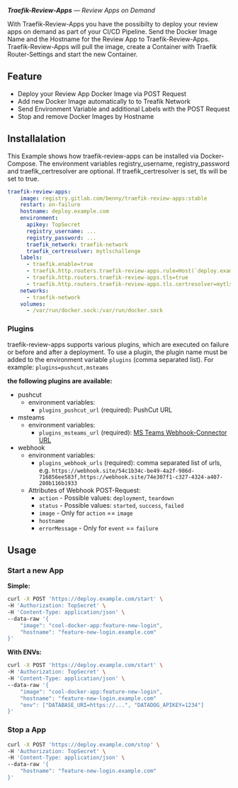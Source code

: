 _**Traefik-Review-Apps** — Review Apps on Demand_

With Traefik-Review-Apps you have the possibilty to deploy your review apps on demand as part of your CI/CD Pipeline.
Send the Docker Image Name and the Hostname for the Review App to Traefik-Review-Apps.
Traefik-Review-Apps will pull the image, create a Container with Traefik Router-Settings and start the new Container.

## Feature

* Deploy your Review App Docker Image via POST Request
* Add new Docker Image automatically to to Treafik Network
* Send Environment Variable and additional Labels with the POST Request
* Stop and remove Docker Images by Hostname

## Installalation

This Example shows how traefik-review-apps can be installed via Docker-Compose.
The environment variables registry_username, registry_password and traefik_certresolver are optional.
If traefik_certresolver is set, tls will be set to true.

```YAML
traefik-review-apps:
    image: registry.gitlab.com/benny/traefik-review-apps:stable
    restart: on-failure
    hostname: deploy.example.com
    environment:
      apikey: TopSecret
      registry_username: ...
      registry_password: ...
      traefik_network: traefik-network
      traefik_certresolver: mytlschallenge
    labels:
      - traefik.enable=true
      - traefik.http.routers.traefik-review-apps.rule=Host(`deploy.example.com`)
      - traefik.http.routers.traefik-review-apps.tls=true
      - traefik.http.routers.traefik-review-apps.tls.certresolver=mytlschallenge
    networks:
      - traefik-network
    volumes:
      - /var/run/docker.sock:/var/run/docker.sock
```

### Plugins

traefik-review-apps supports various plugins, which are executed on failure or before and after a deployment.
To use a plugin, the plugin name must be added to the environment variable `plugins` (comma separated list). For example: `plugins=pushcut,msteams`

**the following plugins are available:**

* pushcut
  * environment variables:
    * `plugins_pushcut_url` (required): PushCut URL
* msteams
  * environment variables:
    * `plugins_msteams_url` (required): [MS Teams Webhook-Connector URL](https://docs.microsoft.com/en-us/outlook/actionable-messages/send-via-connectors)
* webhook
  * environment variables:
    * `plugins_webhook_urls` (required): comma separated list of urls, e.g. `https://webhook.site/54c1b34c-be49-4a2f-986d-716856ee583f,https://webhook.site/74e307f1-c327-4324-a407-280b116b1933`
  * Attributes of Webhook POST-Request:
    * `action` - Possible values: `deployment`, `teardown`
    * `status` - Possible values: `started`, `success`, `failed`
    * `image` - Only for `action` == `image`
    * `hostname`
    * `errorMessage` - Only for `event` == `failure`

## Usage

### Start a new App

**Simple:**

```bash
curl -X POST 'https://deploy.example.com/start' \
-H 'Authorization: TopSecret' \
-H 'Content-Type: application/json' \
--data-raw '{
    "image": "cool-docker-app:feature-new-login",
    "hostname": "feature-new-login.example.com"
}'
```

**With ENVs:**

```bash
curl -X POST 'https://deploy.example.com/start' \
-H 'Authorization: TopSecret' \
-H 'Content-Type: application/json' \
--data-raw '{
    "image": "cool-docker-app:feature-new-login",
    "hostname": "feature-new-login.example.com"
    "env": ["DATABASE_URI=https://...", "DATADOG_APIKEY=1234"]
}'

```

### Stop a App

```bash
curl -X POST 'https://deploy.example.com/stop' \
-H 'Authorization: TopSecret' \
-H 'Content-Type: application/json' \
--data-raw '{
    "hostname": "feature-new-login.example.com"
}'

```

